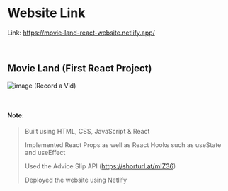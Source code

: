 # Website Link
Link: https://movie-land-react-website.netlify.app/

<br>

## Movie Land (First React Project)
![image](https://github.com/CodeWithSomesh/Movie-Land/assets/123357802/4e94b59c-ab61-4d6c-b1ec-7996c7a16a57)
(Record a Vid)



<br>



#### Note:
> Built using HTML, CSS, JavaScript & React 
> 
> Implemented React Props as well as React Hooks such as useState and useEffect
> 
> Used the Advice Slip API (https://shorturl.at/mIZ36) 
> 
> Deployed the website using Netlify
> 


